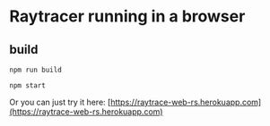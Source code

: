 # Raytracer running in a browser

## build

`npm run build`

`npm start`

Or you can just try it here: [https://raytrace-web-rs.herokuapp.com](https://raytrace-web-rs.herokuapp.com)
